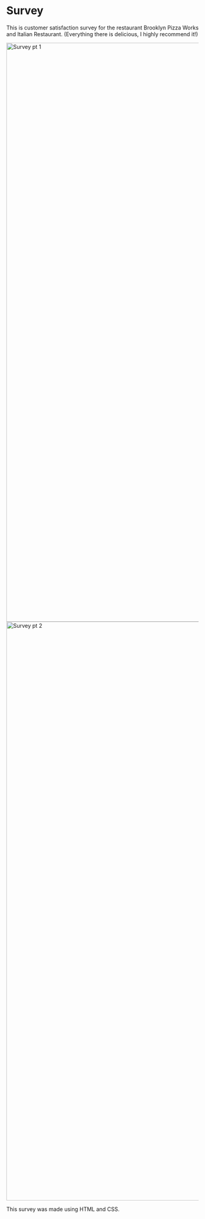 # Survey

This is customer satisfaction survey for the restaurant Brooklyn Pizza Works and Italian Restaurant. (Everything there is delicious, I highly recommend it!)

<img width="1512" alt="Survey pt  1" src="https://user-images.githubusercontent.com/111708578/192696066-a161b7b6-d932-4c53-a616-e899401cb2a5.png"><img width="1512" alt="Survey pt  2" src="https://user-images.githubusercontent.com/111708578/192695572-f5c6208c-0258-44eb-9ad7-3285b16d67ce.png">


This survey was made using HTML and CSS.
